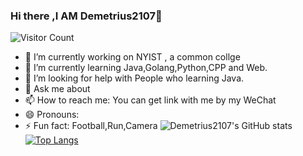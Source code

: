 ### Hi there ,I AM Demetrius2107👋

![Visitor Count](https://profile-counter.glitch.me/Demetrius2107/count.svg)

- 🔭 I’m currently working on NYIST , a common collge
- 🌱 I’m currently learning Java,Golang,Python,CPP and Web.
- 🤔 I’m looking for help with People who learning Java.
- 💬 Ask me about
- 📫 How to reach me: You can get link with me by my WeChat
- 😄 Pronouns: 
- ⚡ Fun fact: Football,Run,Camera
![Demetrius2107's GitHub stats](https://github-readme-stats.vercel.app/api?username=Demetrius2107&show_icons=true&theme=tokyonight)
[![Top Langs](https://github-readme-stats.vercel.app/api/top-langs/?username=Demetrius2107)](https://github.com/Demetrius2107/github-readme-stats)
